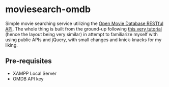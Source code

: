 # moviesearch-omdb
 
Simple movie searching service utilizing the [Open Movie Database RESTful API](https://omdbapi.com/). The whole thing is built from the ground-up following [this very tutorial](https://www.youtube.com/watch?v=TvOFqREy7A8) (hence the layout being very similar) in attempt to familiarize myself with using public APIs and jQuery, with small changes and knick-knacks for my liking.

## Pre-requisites
- XAMPP Local Server
- OMDB API key
